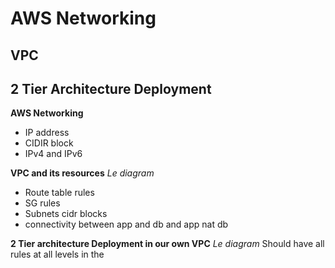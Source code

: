 # AWS Networking

## VPC

## 2 Tier Architecture Deployment

**AWS Networking**
- IP address
- CIDIR block
- IPv4 and IPv6

**VPC and its resources**
*Le diagram*
- Route table rules
- SG rules
- Subnets cidr blocks
- connectivity between app and db and app nat db

**2 Tier architecture Deployment in our own VPC**
*Le diagram*
Should have all rules at all levels in the 
